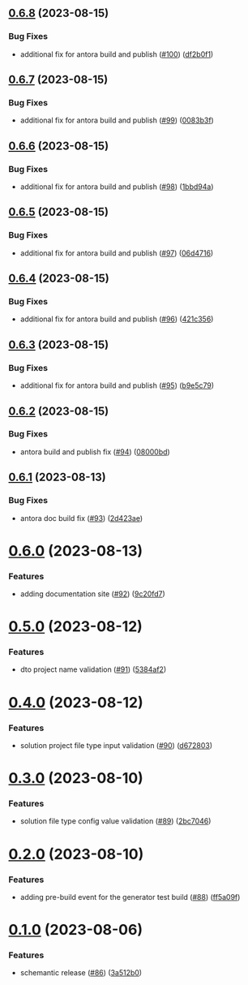 ## [0.6.8](https://github.com/EncyclopediaGalactica/EncyclopediaGalactica/compare/0.6.7...0.6.8) (2023-08-15)


### Bug Fixes

* additional fix for antora build and publish ([#100](https://github.com/EncyclopediaGalactica/EncyclopediaGalactica/issues/100)) ([df2b0f1](https://github.com/EncyclopediaGalactica/EncyclopediaGalactica/commit/df2b0f11ae22d8d80a404554c937c1fb636f6554))

## [0.6.7](https://github.com/EncyclopediaGalactica/EncyclopediaGalactica/compare/0.6.6...0.6.7) (2023-08-15)


### Bug Fixes

* additional fix for antora build and publish ([#99](https://github.com/EncyclopediaGalactica/EncyclopediaGalactica/issues/99)) ([0083b3f](https://github.com/EncyclopediaGalactica/EncyclopediaGalactica/commit/0083b3f47d4755eaf0323e222c401a7a3d1bdffe))

## [0.6.6](https://github.com/EncyclopediaGalactica/EncyclopediaGalactica/compare/0.6.5...0.6.6) (2023-08-15)


### Bug Fixes

* additional fix for antora build and publish ([#98](https://github.com/EncyclopediaGalactica/EncyclopediaGalactica/issues/98)) ([1bbd94a](https://github.com/EncyclopediaGalactica/EncyclopediaGalactica/commit/1bbd94a22dc786b62dc4398a87b0ebe4b8aacfd9))

## [0.6.5](https://github.com/EncyclopediaGalactica/EncyclopediaGalactica/compare/0.6.4...0.6.5) (2023-08-15)


### Bug Fixes

* additional fix for antora build and publish ([#97](https://github.com/EncyclopediaGalactica/EncyclopediaGalactica/issues/97)) ([06d4716](https://github.com/EncyclopediaGalactica/EncyclopediaGalactica/commit/06d47166927d45d88231d8a5c9a04a034c15515b))

## [0.6.4](https://github.com/EncyclopediaGalactica/EncyclopediaGalactica/compare/0.6.3...0.6.4) (2023-08-15)


### Bug Fixes

* additional fix for antora build and publish ([#96](https://github.com/EncyclopediaGalactica/EncyclopediaGalactica/issues/96)) ([421c356](https://github.com/EncyclopediaGalactica/EncyclopediaGalactica/commit/421c35676e5a151113ac02d27184e33f831b8759))

## [0.6.3](https://github.com/EncyclopediaGalactica/EncyclopediaGalactica/compare/0.6.2...0.6.3) (2023-08-15)


### Bug Fixes

* additional fix for antora build and publish ([#95](https://github.com/EncyclopediaGalactica/EncyclopediaGalactica/issues/95)) ([b9e5c79](https://github.com/EncyclopediaGalactica/EncyclopediaGalactica/commit/b9e5c792c19e17ea270c9449afab5bcda8d3d2f2))

## [0.6.2](https://github.com/EncyclopediaGalactica/EncyclopediaGalactica/compare/0.6.1...0.6.2) (2023-08-15)


### Bug Fixes

* antora build and publish fix ([#94](https://github.com/EncyclopediaGalactica/EncyclopediaGalactica/issues/94)) ([08000bd](https://github.com/EncyclopediaGalactica/EncyclopediaGalactica/commit/08000bdc684ff4da723341585752eb7b629fafe6))

## [0.6.1](https://github.com/EncyclopediaGalactica/EncyclopediaGalactica/compare/0.6.0...0.6.1) (2023-08-13)


### Bug Fixes

* antora doc build fix ([#93](https://github.com/EncyclopediaGalactica/EncyclopediaGalactica/issues/93)) ([2d423ae](https://github.com/EncyclopediaGalactica/EncyclopediaGalactica/commit/2d423aeb3106da97d7b37e50987aa263c681a83f))

# [0.6.0](https://github.com/EncyclopediaGalactica/EncyclopediaGalactica/compare/0.5.0...0.6.0) (2023-08-13)


### Features

* adding documentation site ([#92](https://github.com/EncyclopediaGalactica/EncyclopediaGalactica/issues/92)) ([9c20fd7](https://github.com/EncyclopediaGalactica/EncyclopediaGalactica/commit/9c20fd746d3ea9f91809e16f13a823d5e78ddbc4))

# [0.5.0](https://github.com/EncyclopediaGalactica/EncyclopediaGalactica/compare/0.4.0...0.5.0) (2023-08-12)


### Features

* dto project name validation ([#91](https://github.com/EncyclopediaGalactica/EncyclopediaGalactica/issues/91)) ([5384af2](https://github.com/EncyclopediaGalactica/EncyclopediaGalactica/commit/5384af288c2c3ffb1c5313391ae37627a4bdb472))

# [0.4.0](https://github.com/EncyclopediaGalactica/EncyclopediaGalactica/compare/0.3.0...0.4.0) (2023-08-12)


### Features

* solution project file type input validation ([#90](https://github.com/EncyclopediaGalactica/EncyclopediaGalactica/issues/90)) ([d672803](https://github.com/EncyclopediaGalactica/EncyclopediaGalactica/commit/d6728031fffc6a458b71d0a3ea71b8f4da5dd631))

# [0.3.0](https://github.com/EncyclopediaGalactica/EncyclopediaGalactica/compare/0.2.0...0.3.0) (2023-08-10)


### Features

* solution file type config value validation ([#89](https://github.com/EncyclopediaGalactica/EncyclopediaGalactica/issues/89)) ([2bc7046](https://github.com/EncyclopediaGalactica/EncyclopediaGalactica/commit/2bc7046a5c5c03ba258f84fb6fb044123a170fd7))

# [0.2.0](https://github.com/EncyclopediaGalactica/EncyclopediaGalactica/compare/0.1.0...0.2.0) (2023-08-10)


### Features

* adding pre-build event for the generator test build ([#88](https://github.com/EncyclopediaGalactica/EncyclopediaGalactica/issues/88)) ([ff5a09f](https://github.com/EncyclopediaGalactica/EncyclopediaGalactica/commit/ff5a09f31abeaeb950204d5d84ea8b08900caa40))

# [0.1.0](https://github.com/EncyclopediaGalactica/EncyclopediaGalactica/compare/0.0.0...0.1.0) (2023-08-06)


### Features

* schemantic release ([#86](https://github.com/EncyclopediaGalactica/EncyclopediaGalactica/issues/86)) ([3a512b0](https://github.com/EncyclopediaGalactica/EncyclopediaGalactica/commit/3a512b04f33d760443337c3de66db207ece348af))
